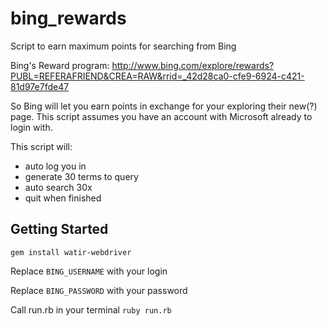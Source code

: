 bing_rewards
============

Script to earn maximum points for searching from Bing

Bing's Reward program: http://www.bing.com/explore/rewards?PUBL=REFERAFRIEND&CREA=RAW&rrid=_42d28ca0-cfe9-6924-c421-81d97e7fde47

So Bing will let you earn points in exchange for your exploring their new(?) page. This script assumes you have an account with Microsoft already to login with.

This script will:
- auto log you in
- generate 30 terms to query
- auto search 30x
- quit when finished

## Getting Started

`gem install watir-webdriver`

Replace `BING_USERNAME` with your login

Replace `BING_PASSWORD` with your password

Call run.rb in your terminal
`ruby run.rb`
